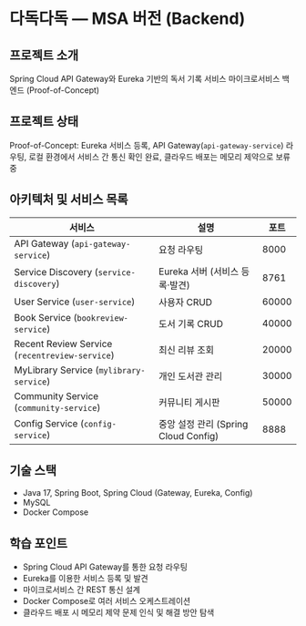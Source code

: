 # 다독다독 — MSA 버전 (Backend)


## 프로젝트 소개
Spring Cloud API Gateway와 Eureka 기반의 독서 기록 서비스 마이크로서비스 백엔드 (Proof-of-Concept)

## 프로젝트 상태
Proof-of-Concept: Eureka 서비스 등록, API Gateway(`api-gateway-service`) 라우팅, 로컬 환경에서 서비스 간 통신 확인 완료, 클라우드 배포는 메모리 제약으로 보류 중

## 아키텍처 및 서비스 목록
| 서비스 | 설명 | 포트 |
|---------|-------|------|
| API Gateway (`api-gateway-service`) | 요청 라우팅 | 8000 |
| Service Discovery (`service-discovery`) | Eureka 서버 (서비스 등록·발견) | 8761 |
| User Service (`user-service`) | 사용자 CRUD | 60000 |
| Book Service (`bookreview-service`) | 도서 기록 CRUD | 40000 |
| Recent Review Service (`recentreview-service`) | 최신 리뷰 조회 | 20000 |
| MyLibrary Service (`mylibrary-service`) | 개인 도서관 관리 | 30000 |
| Community Service (`community-service`) | 커뮤니티 게시판 | 50000 |
| Config Service (`config-service`) | 중앙 설정 관리 (Spring Cloud Config) | 8888 |

## 기술 스택
- Java 17, Spring Boot, Spring Cloud (Gateway, Eureka, Config)
- MySQL
- Docker Compose

## 학습 포인트
- Spring Cloud API Gateway를 통한 요청 라우팅
- Eureka를 이용한 서비스 등록 및 발견
- 마이크로서비스 간 REST 통신 설계
- Docker Compose로 여러 서비스 오케스트레이션
- 클라우드 배포 시 메모리 제약 문제 인식 및 해결 방안 탐색

